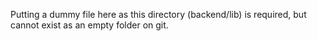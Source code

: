 Putting a dummy file here as this directory (backend/lib) is required, but cannot exist as an empty folder on git.